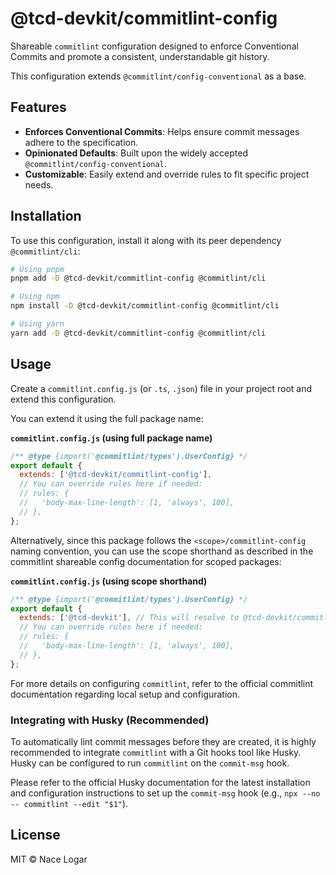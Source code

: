 # @tcd-devkit/commitlint-config

Shareable `commitlint` configuration designed to enforce Conventional Commits and promote a consistent, understandable git history.

This configuration extends `@commitlint/config-conventional` as a base.

## Features

- **Enforces Conventional Commits**: Helps ensure commit messages adhere to the specification.
- **Opinionated Defaults**: Built upon the widely accepted `@commitlint/config-conventional`.
- **Customizable**: Easily extend and override rules to fit specific project needs.

## Installation

To use this configuration, install it along with its peer dependency `@commitlint/cli`:

```bash
# Using pnpm
pnpm add -D @tcd-devkit/commitlint-config @commitlint/cli

# Using npm
npm install -D @tcd-devkit/commitlint-config @commitlint/cli

# Using yarn
yarn add -D @tcd-devkit/commitlint-config @commitlint/cli
```

## Usage

Create a `commitlint.config.js` (or `.ts`, `.json`) file in your project root and extend this configuration.

You can extend it using the full package name:

**`commitlint.config.js` (using full package name)**

```javascript
/** @type {import('@commitlint/types').UserConfig} */
export default {
  extends: ['@tcd-devkit/commitlint-config'],
  // You can override rules here if needed:
  // rules: {
  //   'body-max-line-length': [1, 'always', 100],
  // },
};
```

Alternatively, since this package follows the `<scope>/commitlint-config` naming convention, you can use the scope shorthand as described in the commitlint shareable config documentation for scoped packages:

**`commitlint.config.js` (using scope shorthand)**

```javascript
/** @type {import('@commitlint/types').UserConfig} */
export default {
  extends: ['@tcd-devkit'], // This will resolve to @tcd-devkit/commitlint-config
  // You can override rules here if needed:
  // rules: {
  //   'body-max-line-length': [1, 'always', 100],
  // },
};
```

For more details on configuring `commitlint`, refer to the official commitlint documentation regarding local setup and configuration.

### Integrating with Husky (Recommended)

To automatically lint commit messages before they are created, it is highly recommended to integrate `commitlint` with a Git hooks tool like Husky. Husky can be configured to run `commitlint` on the `commit-msg` hook.

Please refer to the official Husky documentation for the latest installation and configuration instructions to set up the `commit-msg` hook (e.g., `npx --no -- commitlint --edit "$1"`).

## License

MIT © Nace Logar
